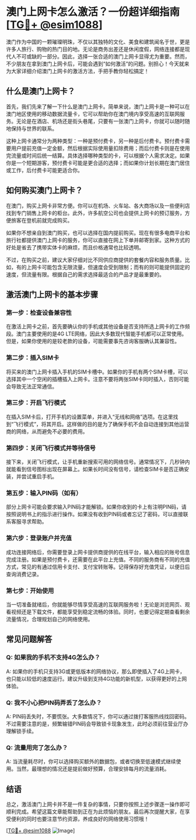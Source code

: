 # 澳门上网卡怎么激活？一份超详细指南[[TG💪+ @esim1088](https://t.me/s/esim1088)]

澳门作为中国的一颗璀璨明珠，不仅以其独特的文化、美食和建筑闻名于世，更是许多人旅行、购物的热门目的地。无论是商务出差还是休闲度假，网络连接都是现代人不可或缺的一部分。因此，选择一张合适的澳门上网卡显得尤为重要。然而，不少朋友在拿到澳门上网卡后，可能会遇到“如何激活”的问题。别担心！今天就来为大家详细介绍澳门上网卡的激活方法，手把手教你轻松搞定！

## 什么是澳门上网卡？

首先，我们先来了解一下什么是澳门上网卡。简单来说，澳门上网卡是一种可以在澳门地区使用的移动数据流量卡，它可以帮助你在澳门境内享受高速的互联网服务。无论是在酒店、机场还是街头巷尾，只要有一张澳门上网卡，你就可以随时随地保持与世界的联系。

这种上网卡通常分为两种类型：一种是预付费卡，另一种是后付费卡。预付费卡需要用户提前充值一定金额，然后根据实际使用量扣除费用；而后付费卡则是在使用完流量或时间后统一结算。具体选择哪种类型的卡，可以根据个人需求决定。如果你是一个短期游客，预付费卡可能是更合适的选择；而如果你计划长期在澳门居住或工作，后付费卡可能更适合你。

## 如何购买澳门上网卡？

在澳门，购买上网卡非常方便。你可以在机场、火车站、各大商场以及一些便利店找到专门销售上网卡的柜台。此外，许多航空公司也会提供上网卡的预订服务，方便旅客在登机前就完成购买。

如果你不想亲自到澳门购买，也可以选择在国内提前购买。现在有很多电商平台和旅行社都提供澳门上网卡的服务，你可以直接在网上下单并邮寄到家。这种方式的好处是省去了携带实体卡的麻烦，而且价格通常也比较透明。

不过，在购买之前，建议大家仔细对比不同供应商提供的套餐内容和服务质量。比如，有的上网卡可能包含无限流量，但速度会受到限制；而有的则可能提供固定的速度，但流量有限。根据自己的需求选择最适合的产品才是最重要的。

## 激活澳门上网卡的基本步骤

### 第一步：检查设备兼容性

在激活上网卡之前，首先要确认你的手机或其他设备是否支持所选上网卡的工作频段。澳门主要使用的是4G LTE网络，因此大多数现代智能手机都可以正常使用。但是，如果你使用的是较老款的设备，可能需要事先咨询客服确认其兼容性。

### 第二步：插入SIM卡

将买来的澳门上网卡插入手机的SIM卡槽中。如果你的手机有两个SIM卡槽，可以选择其中一个空闲的插槽插入上网卡。注意不要将两张SIM卡同时插入，否则可能会导致无法正常通信。

### 第三步：开启飞行模式

在插入SIM卡后，打开手机的设置菜单，并进入“无线和网络”选项。在这里找到“飞行模式”，将其开启。这样做的目的是为了确保手机不会自动连接到其他运营商的网络，从而避免不必要的费用。

### 第四步：关闭飞行模式并等待信号

接下来，关闭飞行模式，让手机重新搜索可用的网络信号。通常情况下，几秒钟内就能看到信号图标出现在屏幕上。如果长时间没有信号，请检查SIM卡是否正确安装，并尝试重启手机。

### 第五步：输入PIN码（如有）

部分上网卡可能会要求输入PIN码才能解锁。如果你收到的卡上有注明PIN码，请按照说明书上的指示进行操作。如果没有收到PIN码或者忘记了密码，可以直接联系客服寻求帮助。

### 第六步：登录账户并充值

成功连接网络后，你需要登录上网卡提供商提供的在线平台，输入相应的账号信息完成注册。如果是预付费卡，还需要在此平台上充值。不同的服务商有不同的充值方式，常见的有通过信用卡支付、支付宝转账等。记得保存好充值凭证，以便日后查询消费记录。

### 第七步：开始使用

当一切准备就绪后，你就能够尽情享受高速的互联网服务啦！无论是浏览网页、观看视频还是下载文件，都能享受到稳定流畅的体验。同时，也要记得定期查看剩余流量情况，合理规划自己的网络使用。

## 常见问题解答

### Q: 如果我的手机不支持4G怎么办？
A: 如果你的手机只支持3G或更低版本的网络协议，那么即使插入了4G上网卡，也只能以较低的速度运行。建议升级到支持4G功能的新机型，以获得更好的上网体验。

### Q: 我不小心把PIN码弄丢了怎么办？
A: PIN码丢失时，不要慌张。大多数情况下，你可以通过拨打客服热线找回密码。不过需要注意的是，频繁输错PIN码会导致锁卡现象发生，此时必须前往营业厅办理解锁手续。

### Q: 流量用完了怎么办？
A: 当流量耗尽时，你可以选择购买额外的数据包，或者切换至低速模式继续使用。当然，最理想的情况还是提前做好预算，合理安排每月的流量消耗。

## 结语

总之，激活澳门上网卡并不是一件复杂的事情，只要你按照上述步骤逐一操作即可顺利完成。希望这篇文章能帮助到正在为此烦恼的朋友。最后再次提醒大家，在享受便利的同时也要注意节约资源，养成良好的网络使用习惯哦！

[[TG💪+ @esim1088](https://t.me/s/esim1088) ![Image](https://i.postimg.cc/4NQfJmqS/Snipaste-2025-05-13-00-14-12.png)]